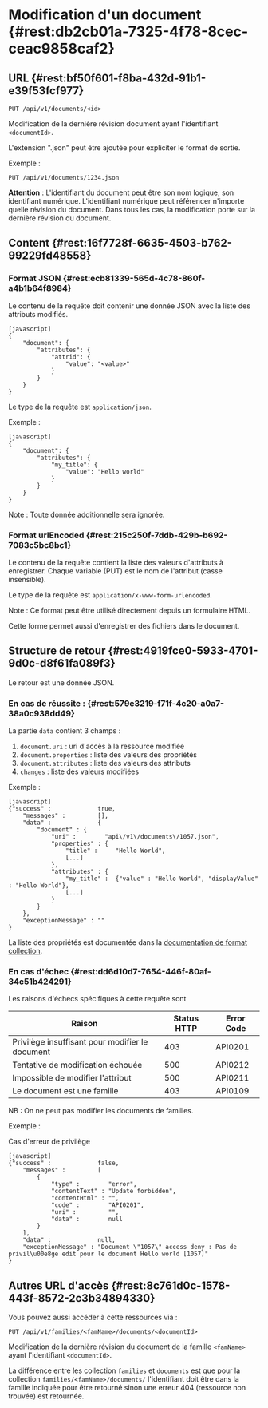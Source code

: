 # Modification d'un document  {#rest:db2cb01a-7325-4f78-8cec-ceac9858caf2}

## URL {#rest:bf50f601-f8ba-432d-91b1-e39f53fcf977}

    PUT /api/v1/documents/<id>

Modification de la dernière révision document ayant l'identifiant `<documentId>`. 

L'extension ".json" peut être ajoutée pour expliciter le format de sortie.

Exemple :

    PUT /api/v1/documents/1234.json


**Attention** : L'identifiant du document peut être son nom logique, son identifiant numérique.
L'identifiant numérique peut référencer n'importe quelle révision du document. 
Dans tous les cas, la modification porte sur la dernière révision du document.

## Content {#rest:16f7728f-6635-4503-b762-99229fd48558}

### Format JSON {#rest:ecb81339-565d-4c78-860f-a4b1b64f8984}

Le contenu de la requête doit contenir une donnée JSON avec la liste des attributs modifiés.

    [javascript]
    {
        "document": {
            "attributes": {
                "attrid": {
                    "value": "<value>"
                }
            }
        }
    }

Le type de la requête est `application/json`.

Exemple :

    [javascript]
    {
        "document": {
            "attributes": {
                "my_title": {
                    "value": "Hello world"
                }
            }
        }
    }


Note : Toute donnée additionnelle sera ignorée.

### Format urlEncoded {#rest:215c250f-7ddb-429b-b692-7083c5bc8bc1}

Le contenu de la requête contient la liste des valeurs d'attributs à enregistrer.
Chaque variable (PUT) est le nom de l'attribut (casse insensible).

Le type de la requête est `application/x-www-form-urlencoded`.

Note : Ce format peut être utilisé directement depuis un formulaire HTML.

Cette forme permet aussi d'enregistrer des fichiers dans le document.

## Structure de retour {#rest:4919fce0-5933-4701-9d0c-d8f61fa089f3}

Le retour est une donnée JSON.

### En cas de réussite : {#rest:579e3219-f71f-4c20-a0a7-38a0c938dd49}

La partie `data` contient 3 champs :

1.  `document.uri` : uri d'accès à la ressource modifiée
1.  `document.properties` : liste des valeurs des propriétés
1.  `document.attributes` : liste des valeurs des attributs
1.  `changes` : liste des valeurs modifiées

Exemple :

    [javascript]
    {"success" :             true,
        "messages" :         [],
        "data" :             {
            "document" : {
                "uri" :        "api\/v1\/documents\/1057.json",
                "properties" : {
                    "title" :     "Hello World",
                    [...]
                },
                "attributes" : {
                    "my_title" :  {"value" : "Hello World", "displayValue" : "Hello World"},
                    [...]
                }
            }
        },
        "exceptionMessage" : ""
    }

La liste des propriétés est documentée dans la [documentation de format collection][properties].

### En cas d'échec {#rest:dd6d10d7-7654-446f-80af-34c51b424291}

Les raisons d'échecs spécifiques à cette requête sont 

|                          Raison                         | Status HTTP | Error Code |
| ------------------------------------------------------- | ----------- | ---------- |
| Privilège insuffisant pour modifier le document         |         403 | API0201    |
| Tentative de modification échouée                       |         500 | API0212    |
| Impossible de modifier l'attribut                       |         500 | API0211    |
| Le document est une famille                             |         403 | API0109    |

NB : On ne peut pas modifier les documents de familles.

Exemple : 

Cas d'erreur de privilège

    [javascript]
    {"success" :             false,
        "messages" :         [
            {
                "type" :        "error",
                "contentText" : "Update forbidden",
                "contentHtml" : "",
                "code" :        "API0201",
                "uri" :         "",
                "data" :        null
            }
        ],
        "data" :             null,
        "exceptionMessage" : "Document \"1057\" access deny : Pas de privil\u00e8ge edit pour le document Hello world [1057]"
    }

## Autres URL d'accès {#rest:8c761d0c-1578-443f-8572-2c3b34894330}

Vous pouvez aussi accéder à cette ressources via :

    PUT /api/v1/families/<famName>/documents/<documentId>

Modification de la dernière révision du document de la famille `<famName>` ayant
l'identifiant `<documentId>`.

<span class="flag inline nota-bene"></span> La différence entre les collection
`families` et `documents` est que pour la collection
`families/<famName>/documents/` l'identifiant doit être dans la famille indiquée
pour être retourné sinon une erreur 404 (ressource non trouvée) est retournée.


[properties]: http://docs.anakeen.com/dynacase/3.2/dynacase-doc-core-reference/website/book/core-ref:74ce9ce4-8e4e-42ee-a0df-415eb6897a81.html#core-ref:9ebcbfd6-d094-45ee-a993-9b221fb4d893